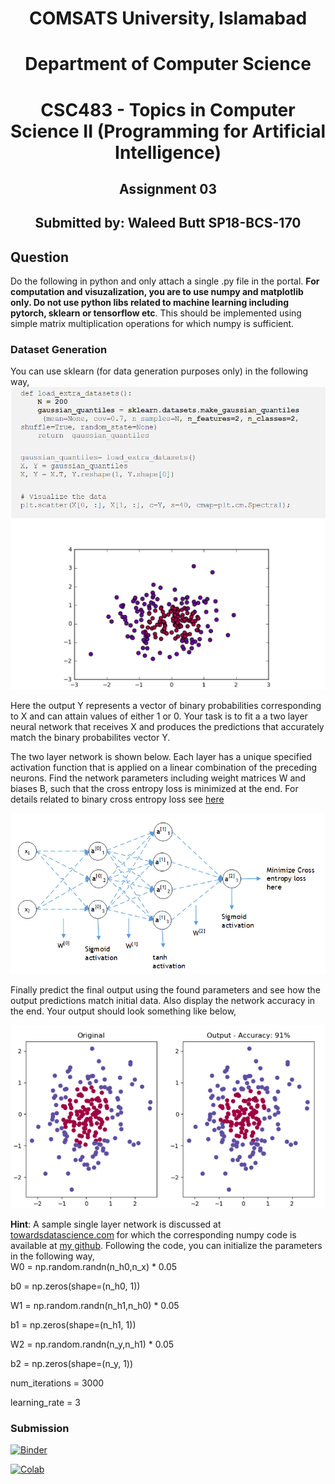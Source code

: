 <h1 style='text-align: center'> COMSATS University, Islamabad </h1>
<h1 style='text-align: center'> Department of Computer Science </h1>
<h1 style='text-align: center'> CSC483 - Topics in Computer Science II (Programming for Artificial Intelligence) </h1>
<h2 style='text-align: center'> Assignment 03 </h2>
<h2 style='text-align: center'> Submitted by: Waleed Butt SP18-BCS-170 </h2>

## Question
Do the following in python and only attach a single .py file in the portal. **For computation and visuzalization, you are to use numpy and matplotlib only. Do not use python libs related to machine learning including pytorch, sklearn or tensorflow etc**. This should be implemented using simple matrix multiplication operations for which numpy is sufficient.  

### Dataset Generation
You can use sklearn (for data generation purposes only) in the following way,  
![q1](./img/q1.png)  

Here the output Y represents a vector of binary probabilities corresponding to X and can attain values of either 1 or 0. Your task is to fit a a two layer neural network that receives X and produces the predictions that accurately match the binary probabilites vector Y.  

The two layer network is shown below. Each layer has a unique specified activation function that is applied on a linear combination of the preceding neurons. Find the network parameters including weight matrices W and biases B, such that the cross entropy loss is minimized at the end. For details related to binary cross entropy loss see [here](https://ml-cheatsheet.readthedocs.io/en/latest/loss_functions.html)  

![q2](./img/q2.png)  

Finally predict the final output using the found parameters and see how the output predictions match initial data. Also display the network accuracy in the end. Your output should look something like below,  

![q3](./img/q3.png)  

**Hint**: A sample single layer network is discussed at [towardsdatascience.com](https://towardsdatascience.com/neural-net-from-scratch-using-numpy-71a31f6e3675) for which the corresponding numpy code is available at [my github](https://github.com/sohaibali01/programming_AI/blob/main/test_neural.py). Following the code, you can initialize the parameters in the following way,  
W0 = np.random.randn(n_h0,n_x) * 0.05  

b0 = np.zeros(shape=(n_h0, 1))  

W1 = np.random.randn(n_h1,n_h0) * 0.05  

b1 = np.zeros(shape=(n_h1, 1))  

W2 = np.random.randn(n_y,n_h1) * 0.05  

b2 = np.zeros(shape=(n_y, 1))  

num_iterations = 3000  

learning_rate = 3  

### Submission  

[![Binder](https://mybinder.org/badge_logo.svg)](https://mybinder.org/v2/gh/waleedbutt98/A3_CS2AI.git/HEAD)

[![Colab](https://colab.research.google.com/assets/colab-badge.svg)](https://colab.research.google.com/github/waleedbutt98/A3_CS2AI/blob/master/A3.ipynb)